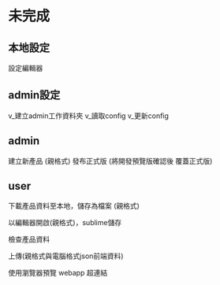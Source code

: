 # 未完成

## 本地設定
設定編輯器

## admin設定
v_建立admin工作資料夾
v_讀取config
v_更新config

## admin
建立新產品 (親格式)
發布正式版 (將開發預覽版確認後 覆蓋正式版)

## user
下載產品資料至本地，儲存為檔案 (親格式)

以編輯器開啟(親格式)，sublime儲存

檢查產品資料

上傳(親格式與電腦格式json前端資料)

使用瀏覽器預覽 webapp 超連結
